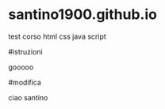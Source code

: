 # santino1900.github.io
test corso html css java script



#istruzioni

gooooo



#modifica

ciao santino